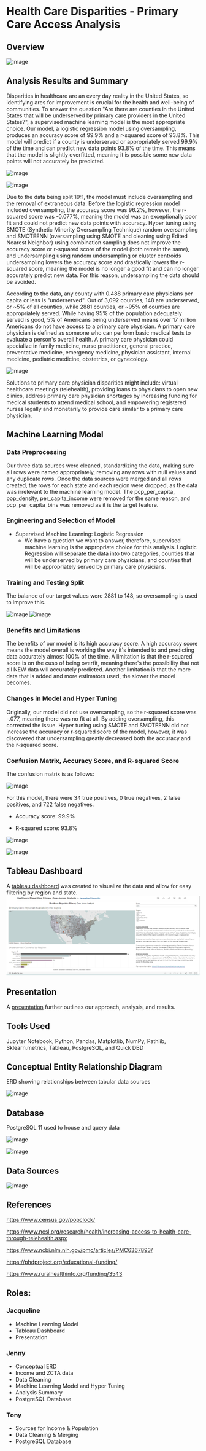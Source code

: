 # Health Care Disparities - Primary Care Access Analysis

## Overview
![image](https://user-images.githubusercontent.com/67409852/155636523-5070e701-cf1b-4715-b3c7-b440497e2469.png)

## Analysis Results and Summary
Disparities in healthcare are an every day reality in the United States, so identifying ares for improvement is crucial for the health and well-being of communities. To answer the question "Are there are counties in the United States that will be underserved by primary care providers in the United States?", a supervised machine learning model is the most appropriate choice. Our model, a logistic regression model using oversampling, produces an accuracy score of 99.9% and a r-squared score of 93.8%. This model will predict if a county is underserved or appropriately served 99.9% of the time and can predict new data points 93.8% of the time. This means that the model is slightly overfitted, meaning it is possible some new data points will not accurately be predicted. 

![image](https://user-images.githubusercontent.com/67409852/155261745-376a9a31-1e1e-4a56-a54e-3296e236bb6c.png)

![image](https://user-images.githubusercontent.com/67409852/155261513-a3b704ee-9511-422c-8186-f2e94538c9d2.png)

Due to the data being split 19:1, the model must include oversampling and the removal of extraneous data. Before the logistic regression model included oversampling, the accuracy score was 96.2%, however, the r-squared score was -0.077%, meaning the model was an exceptionally poor fit and could not predict new data points with accuracy. Hyper tuning using SMOTE (Synthetic Minority Oversampling Technique) random oversampling and SMOTEENN (oversampling using SMOTE and cleaning using Edited Nearest Neighbor) using combination sampling does not improve the accuracy score or r-squared score of the model (both remain the same), and undersampling using random undersampling or cluster centroids undersampling lowers the accuracy score and drastically lowers the r-squared score, meaning the model is no longer a good fit and can no longer accurately predict new data. For this reason, undersampling the data should be avoided. 

According to the data, any county with 0.488 primary care physicians per capita or less is "underserved". Out of 3,092 counties, 148 are underserved, or ~5% of all counties, while 2881 counties, or ~95% of counties are appropriately served. While having 95% of the population adequately served is good, 5% of Americans being underserved means over 17 million Americans do not have access to a primary care physician. A primary care physician is defined as someone who can perform basic medical tests to evaluate a person's overall health. A primary care physician could specialize in family medicine, nurse practitioner, general practice, preventative medicine, emergency medicine, physician assistant, internal medicine, pediatric medicine, obstetrics, or gynecology.

![image](https://user-images.githubusercontent.com/67409852/155660829-1977726b-b89a-4ad8-9aaf-edb1ceb451ae.png)

Solutions to primary care physician disparities might include: virtual healthcare meetings (telehealth), providing loans to physicians to open new clinics, address primary care physician shortages by increasing funding for medical students to attend medical school, and empowering registered nurses legally and monetarily to provide care similar to a primary care physician. 

## Machine Learning Model
### Data Preprocessing
Our three data sources were cleaned, standardizing the data, making sure all rows were named appropriately, removing any rows with null values and any duplicate rows. Once the data sources were merged and all rows created, the rows for each state and each region were dropped, as the data was irrelevant to the machine learning model. The pcp_per_capita, pop_density, per_capita_income were removed for the same reason, and pcp_per_capita_bins was removed as it is the target feature.

### Engineering and Selection of Model
* Supervised Machine Learning: Logistic Regression
  * We have a question we want to answer, therefore, supervised machine learning is the appropriate choice for this analysis. Logistic Regression will separate the data into two categories, counties that will be underserved by primary care physicians, and counties that will be appropriately served by primary care physicians.

### Training and Testing Split
The balance of our target values were 2881 to 148, so oversampling is used to improve this.

![image](https://user-images.githubusercontent.com/67409852/156273491-a49e6c72-e034-44ba-9b35-05c91aa7bbd0.png) ![image](https://user-images.githubusercontent.com/67409852/156273773-001f5cb1-3c83-40b3-a61e-0b87a7e3b2b6.png)

### Benefits and Limitations
The benefits of our model is its high accuracy score. A high accuracy score means the model overall is working the way it's intended to and predicting data accurately almost 100% of the time. A limitation is that the r-squared score is on the cusp of being overfit, meaning there's the possibility that not all NEW data will accurately predicted. Another limitation is that the more data that is added and more estimators used, the slower the model becomes. 

### Changes in Model and Hyper Tuning
Originally, our model did not use oversampling, so the r-squared score was -.077, meaning there was no fit at all. By adding oversampling, this corrected the issue. Hyper tuning using SMOTE and SMOTEENN did not increase the accuracy or r-squared score of the model, however, it was discovered that undersampling greatly decreased both the accuracy and the r-squared score. 

### Confusion Matrix, Accuracy Score, and R-squared Score
The confusion matrix is as follows: 

![image](https://user-images.githubusercontent.com/67409852/156275612-62a873e4-0052-4914-b042-e13deefd7ee6.png)

For this model, there were 34 true positives, 0 true negatives, 2 false positives, and 722 false negatives. 

* Accuracy score: 99.9%

* R-squared score: 93.8%

![image](https://user-images.githubusercontent.com/67409852/155629836-9228fc37-9503-4e67-89c9-416490144e39.png)

![image](https://user-images.githubusercontent.com/67409852/155629939-4a7dd7f4-edcb-468a-b076-66d02f3321b4.png)

## Tableau Dashboard
A [tableau dashboard](https://public.tableau.com/views/Healthcare_Dispariities_Primary_Care_Access_Analysis/PCPAvailabilityDashboard?:language=en-US&:display_count=n&:origin=viz_share_link) was created to visualize the data and allow for easy filtering by region and state.
![image](Resources/Tableau_dashboard.png)

## Presentation
A [presentation](Resources/Healthcare_Disparities_Primary_Care_Access_Analysis.pdf) further outlines our approach, analysis, and results.

## Tools Used
Jupyter Notebook, Python, Pandas, Matplotlib, NumPy, Pathlib, Sklearn.metrics, Tableau, PostgreSQL, and Quick DBD

## Conceptual Entity Relationship Diagram 
ERD showing relationships between tabular data sources

![image](https://user-images.githubusercontent.com/67409852/154579881-44d03c5b-2a0f-42bb-b6e0-8a4b2d622aa2.png)

## Database
PostgreSQL 11 used to house and query data

![image](https://user-images.githubusercontent.com/67409852/154578261-ae821af4-9000-4e11-ae76-958689a9ca9c.png)

![image](https://user-images.githubusercontent.com/67409852/154594548-06c1c284-1284-492b-a761-c2453bea59d5.png)

## Data Sources
![image](https://user-images.githubusercontent.com/67409852/155635937-3f600f33-2276-47d8-926e-02c732b3c5a8.png)

## References
https://www.census.gov/popclock/

https://www.ncsl.org/research/health/increasing-access-to-health-care-through-telehealth.aspx

https://www.ncbi.nlm.nih.gov/pmc/articles/PMC6367893/

https://phdproject.org/educational-funding/

https://www.ruralhealthinfo.org/funding/3543

## Roles:

### Jacqueline
* Machine Learning Model
* Tableau Dashboard
* Presentation

### Jenny
* Conceptual ERD
* Income and ZCTA data
* Data Cleaning
* Machine Learning Model and Hyper Tuning
* Analysis Summary
* PostgreSQL Database 

### Tony
* Sources for Income & Population
* Data Cleaning & Merging
* PostgreSQL Database
